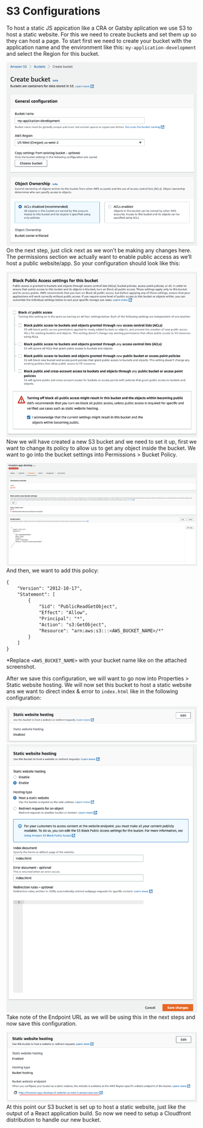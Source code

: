 # S3 Configurations

To host a static JS appication like a CRA or Gatsby aplication we use S3 to host a static website. For this we need to create buckets and set them up so they can host a page. To start first we need to create your bucket with the application name and the environment like this: `my-application-development` and select the Region for this bucket.

![Screen Shot 2022-10-13 at 16.09.31.png](./attachments/Screen%20Shot%202022-10-13%20at%2016.09.31.png)
On the next step, just click next as we won’t be making any changes here. The permissions section we actually want to enable public access as we’ll host a public website/app. So your configuration should look like this:

![Screen Shot 2022-10-13 at 16.10.15.png](./attachments/Screen%20Shot%202022-10-13%20at%2016.10.15.png)
Now we will have created a new S3 bucket and we need to set it up, first we want to change its policy to allow us to get any object inside the bucket. We want to go into the bucket settings into Permissions > Bucket Policy.

![Screen Shot 2022-10-13 at 16.12.21.png](./attachments/Screen%20Shot%202022-10-13%20at%2016.12.21.png)
And then, we want to add this policy:

``` 
{
    "Version": "2012-10-17",
    "Statement": [
        {
            "Sid": "PublicReadGetObject",
            "Effect": "Allow",
            "Principal": "*",
            "Action": "s3:GetObject",
            "Resource": "arn:aws:s3:::<AWS_BUCKET_NAME>/*"
        }
    ]
}
```

*Replace `<AWS_BUCKET_NAME>` with your bucket name like on the attached screenshot.

After we save this configuration, we will want to go now into Properties > Static website hosting. We will now set this bucket to host a static website ans we want to direct index & error to `index.html` like in the following configuration:

![Screen Shot 2022-10-13 at 16.14.28.png](./attachments/Screen%20Shot%202022-10-13%20at%2016.14.28.png)
![Screen Shot 2022-10-13 at 16.15.11.png](./attachments/Screen%20Shot%202022-10-13%20at%2016.15.11.png)
Take note of the Endpoint URL as we will be using this in the next steps and now save this configuration.

![Screen Shot 2022-10-13 at 16.16.31.png](./attachments/Screen%20Shot%202022-10-13%20at%2016.16.31.png)
At this point our S3 bucket is set up to host a static website, just like the output of a React application build. So now we need to setup a Cloudfront distribution to handle our new bucket.



